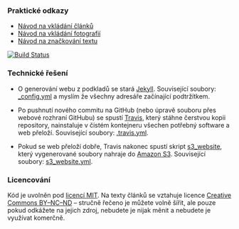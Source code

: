 ### Praktické odkazy

* [Návod na vkládání článků](https://github.com/Ohlasy/redakce/blob/master/vkladani-clanku.md)
* [Návod na vkládání fotografií](https://github.com/Ohlasy/redakce/blob/master/vkladani-fotografii.md)
* [Návod na značkování textu](https://github.com/Ohlasy/redakce/blob/master/markdown.md)

[![Build Status](https://travis-ci.org/Ohlasy/web.svg?branch=gh-pages)](https://travis-ci.org/Ohlasy/web)

### Technické řešení

* O generování webu z podkladů se stará [Jekyll](http://jekyllrb.com). Související soubory: [\_config.yml](https://github.com/Ohlasy/web/blob/gh-pages/_config.yml) a myslím že všechny adresáře začínající podtržítkem.

* Po pushnutí nového commitu na GitHub (nebo úpravě souboru přes webové rozhraní GitHubu) se spustí [Travis](https://travis-ci.org), který stáhne čerstvou kopii repository, nainstaluje v čistém kontejneru všechen potřebný software a web přeloží. Související soubory: [.travis.yml](https://github.com/Ohlasy/web/blob/gh-pages/.travis.yml).

* Pokud se web přeloží dobře, Travis nakonec spustí skript [s3_website](https://github.com/laurilehmijoki/s3_website), který vygenerované soubory nahraje do [Amazon S3](https://aws.amazon.com/s3/). Související soubory: [s3_website.yml](https://github.com/Ohlasy/web/blob/gh-pages/s3_website.yml).

### Licencování

Kód je uvolněn pod [licencí MIT](https://opensource.org/licenses/MIT). Na texty článků se vztahuje licence [Creative Commons BY–NC–ND](https://creativecommons.org/licenses/by-nc-nd/4.0/) – stručně řečeno je můžete volně šířit, ale pouze pokud odkážete na jejich zdroj, nebudete je nijak měnit a nebudete je využívat komerčně.
